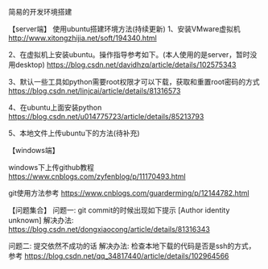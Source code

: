 简易的开发环境搭建

【server端】
使用ubuntu搭建环境方法(持续更新)
1、安装VMware虚拟机
http://www.xitongzhijia.net/soft/194340.html


2、在虚拟机上安装ubuntu。操作指导参考如下。(本人使用的是server，暂时没用desktop)
https://blog.csdn.net/davidhzq/article/details/102575343


3、默认一些工具如python需要root权限才可以下载，获取和重置root密码的方式
https://blog.csdn.net/linjcai/article/details/81316573


4、在ubuntu上面安装python
https://blog.csdn.net/u014775723/article/details/85213793

5、本地文件上传ubuntu下的方法(待补充)




【windows端】

windows下上传github教程
https://www.cnblogs.com/zyfenblog/p/11170493.html

git使用方法参考
https://www.cnblogs.com/guarderming/p/12144782.html




【问题集合】
问题一: git commit的时候出现如下提示 [Author identity unknown]
解决办法: https://blog.csdn.net/dongxiaocong/article/details/81316343

问题二: 提交依然不成功的话
解决办法: 检查本地下载的代码是否是ssh的方式，参考 https://blog.csdn.net/qq_34817440/article/details/102964566

